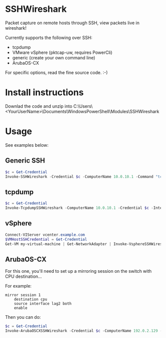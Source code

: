 # SSHWireshark
Packet capture on remote hosts through SSH, view packets live in wireshark!

Currently supports the following over SSH:

- tcpdump
- VMware vSphere (pktcap-uw, requires PowerCli)
- generic (create your own command line)
- ArubaOS-CX

For specific options, read the fine source code. :-)

# Install instructions

Downlad the code and unzip into C:\Users\\\<YourUserName\>\\Documents\WindowsPowerShell\Modules\SSHWireshark

# Usage

See examples below:

## Generic SSH

```powershell
$c = Get-Credential
Invoke-SSHWireshark -Credential $c -ComputerName 10.0.10.1 -Command "tcpdump -Un -i em0_vlan10 -w -"
```

## tcpdump

```powershell
$c = Get-Credential
Invoke-TcpdumpSSHWireshark -ComputerName 10.0.10.1 -Credential $c -Interface em0_vlan10 -Expression "host 10.0.10.17"
```

## vSphere

```powershell
Connect-VIServer vcenter.example.com
$VMHostSSHCredential = Get-Credential
Get-VM my-virtual-machine | Get-NetworkAdapter | Invoke-VsphereSSHWireshark -Credential $VMHostSSHCredential
```

## ArubaOS-CX

For this one, you'll need to set up a mirroring session on the switch with CPU destination...

For example:

```
mirror session 1
    destination cpu
    source interface lag2 both
    enable
```

Then you can do:

```powershell
$c = Get-Credential
Invoke-ArubaOSCXSSHWireshark -Credential $c -ComputerName 192.0.2.129 -Expression icmp
```
